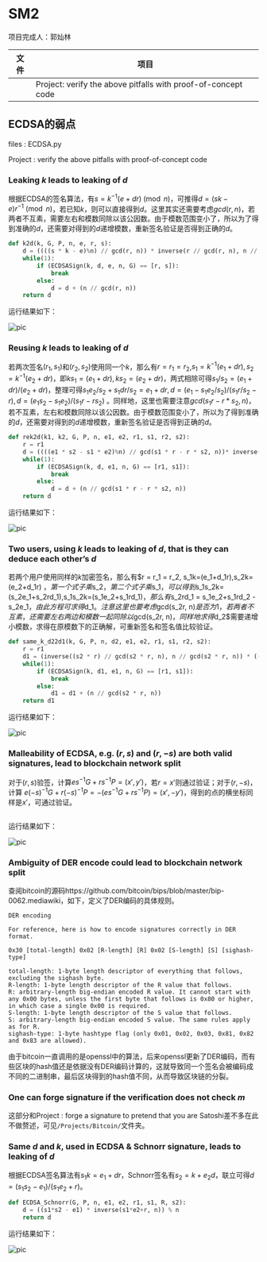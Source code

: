 # SM2

项目完成人：郭灿林

|文件|项目|
|-|-|
||Project: verify the above pitfalls with proof-of-concept code|

## ECDSA的弱点

files : ECDSA.py

Project : verify the above pitfalls with proof-of-concept code

### Leaking $k$ leads to leaking of $d$

根据ECDSA的签名算法，有$s = k^{-1}(e + dr) \pmod{n}$，可推得$d = (sk - e)  r^{-1} \pmod{n}$，若已知$k$，则可以直接得到$d$。这里其实还需要考虑$gcd(r, n)$，若两者不互素，需要左右和模数同除以该公因数。由于模数范围变小了，所以为了得到准确的$d$，还需要对得到的$d$递增模数，重新签名验证是否得到正确的$d$。

```python
def k2d(k, G, P, n, e, r, s):
    d = ((((s * k - e)%n) // gcd(r, n)) * inverse(r // gcd(r, n), n // gcd(r, n))) % (n // gcd(r, n))
    while(1):
        if (ECDSASign(k, d, e, n, G) == [r, s]):
            break
        else:
            d = d + (n // gcd(r, n))
    return d
```

运行结果如下：

![pic](k2d.png)

### Reusing $k$ leads to leaking of $d$

若两次签名$(r_1,s_1)$和$(r_2,s_2)$使用同一个$k$，那么有$r = r_1 = r_2$,$s_1=k^{-1}(e_1+dr),s_2=k^{-1}(e_2+dr)$，即$ks_1=(e_1+dr),ks_2=(e_2+dr)$，两式相除可得$s_1/s_2=(e_1+dr)/(e_2+dr)$，整理可得$s_1e_2/s_2 +s_1dr/s_2 = e_1 + dr, d= (e_1-s_1e_2/s_2)/(s_1r/s_2-r),d = (e_1s_2-s_1e_2)/(s_1r-rs_2)$ 。同样地，这里也需要注意$gcd(s_1r-r*s_2,n)$，若不互素，左右和模数同除以该公因数。由于模数范围变小了，所以为了得到准确的$d$，还需要对得到的$d$递增模数，重新签名验证是否得到正确的$d$。

```python
def rek2d(k1, k2, G, P, n, e1, e2, r1, s1, r2, s2):
    r = r1
    d = ((((e1 * s2 - s1 * e2)%n) // gcd(s1 * r - r * s2, n))* inverse((s1 * r - r * s2) // gcd(s1 * r - r * s2, n), n // gcd(s1 * r - r * s2, n)))  % (n // gcd(s1 * r - r * s2, n))
    while(1):
        if (ECDSASign(k, d, e1, n, G) == [r1, s1]):
            break
        else:
            d = d + (n // gcd(s1 * r - r * s2, n))
    return d
```

运行结果如下：

![pic](rek2d.png)

### Two users, using $k$ leads to leaking of $d$, that is they can deduce each other’s $d$

若两个用户使用同样的$k$加密签名，那么有$r = r_1 = r_2, s_1k=(e_1+d_1r),s_2k=(e_2+d_1r) $，第一个式子乘$s_2$，第二个式子乘$s_1$，可以得到$s_1s_2k=(s_2e_1+s_2rd_1),s_1s_2k=(s_1e_2+s_1rd_1)$，那么有$s_2rd_1 = s_1e_2+s_1rd_2 - s_2e_1$，由此方程可求得$d_1$。注意这里也要考虑$gcd(s_2r, n)$是否为1，若两者不互素，还需要左右两边和模数一起同除以$gcd(s_2r, n)$，同样地求得$d_2$需要递增小模数，求得在原模数下的正确解，可重新签名和签名值比较验证。

```python
def same_k_d22d1(k, G, P, n, d2, e1, e2, r1, s1, r2, s2):
    r = r1
    d1 = (inverse((s2 * r) // gcd(s2 * r, n), n // gcd(s2 * r, n)) * ((s1 * e2 - s2 * e1 + s1 * r * d2) // gcd(s2 * r, n))) % (n // gcd(s2 * r, n))
    while(1):
        if (ECDSASign(k, d1, e1, n, G) == [r1, s1]):
            break
        else:
            d1 = d1 + (n // gcd(s2 * r, n))
    return d1
```

运行结果如下：

![pic](same_k_d22d1.png)

### Malleability of ECDSA, e.g. $(r,s)$ and $(r,-s)$ are both valid signatures, lead to blockchain network split

对于$(r,s)$验签，计算$es^{-1}G+rs^{-1}P=(x',y')$，若$r = x'$则通过验证；对于$(r,-s)$，计算
$e(-s)^{-1}G+r(-s)^{-1}P=-(es^{-1}G+rs^{-1}P)=(x',-y')$，得到的点的横坐标同样是$x'$，可通过验证。
```python

```

运行结果如下：

![pic](.png)

### Ambiguity of DER encode could lead to blockchain network split

查阅bitcoin的源码https://github.com/bitcoin/bips/blob/master/bip-0062.mediawiki，如下，定义了DER编码的具体规则。

```
DER encoding

For reference, here is how to encode signatures correctly in DER format.

0x30 [total-length] 0x02 [R-length] [R] 0x02 [S-length] [S] [sighash-type]

total-length: 1-byte length descriptor of everything that follows, excluding the sighash byte.
R-length: 1-byte length descriptor of the R value that follows.
R: arbitrary-length big-endian encoded R value. It cannot start with any 0x00 bytes, unless the first byte that follows is 0x80 or higher, in which case a single 0x00 is required.
S-length: 1-byte length descriptor of the S value that follows.
S: arbitrary-length big-endian encoded S value. The same rules apply as for R.
sighash-type: 1-byte hashtype flag (only 0x01, 0x02, 0x03, 0x81, 0x82 and 0x83 are allowed).
```

由于bitcoin一直调用的是openssl中的算法，后来openssl更新了DER编码，而有些区块的hash值还是依据没有DER编码计算的，这就导致同一个签名会被编码成不同的二进制串，最后区块得到的hash值不同，从而导致区块链的分裂。

### One can forge signature if the verification does not check $m$

这部分和Project : forge a signature to pretend that you are Satoshi差不多在此不做赘述，可见`/Projects/Bitcoin/`文件夹。

### Same $d$ and $k$, used in ECDSA & Schnorr signature, leads to leaking of $d$

根据ECDSA签名算法有$s_1k=e_1+dr$，Schnorr签名有$s_2=k+e_2d$，联立可得$d = (s_1s_2-e_1)/(s_1e_2+r)$。

```python
def ECDSA_Schnorr(G, P, n, e1, e2, r1, s1, R, s2):
    d = ((s1*s2 - e1) * inverse(s1*e2+r, n)) % n
    return d
```

运行结果如下：

![pic](ECDSA_Schnorr.png)
